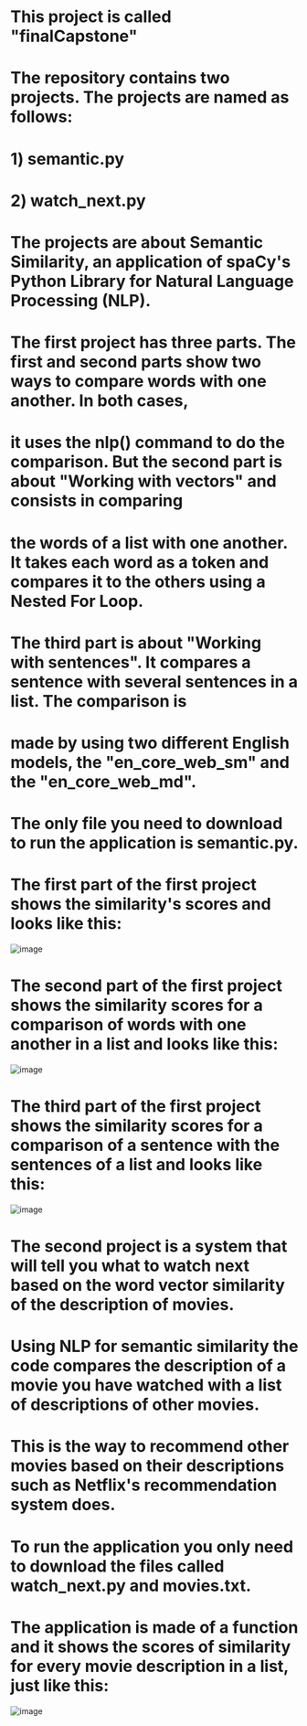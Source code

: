 # This project is called "finalCapstone"

# The repository contains two projects. The projects are named as follows:
# 1) semantic.py
# 2) watch_next.py

# The projects are about Semantic Similarity, an application of spaCy's Python Library for Natural Language Processing (NLP). 

# The first project has three parts. The first and second parts show two ways to compare words with one another. In both cases,
# it uses the nlp() command to do the comparison. But the second part is about "Working with vectors" and consists in comparing
# the words of a list with one another. It takes each word as a token and compares it to the others using a Nested For Loop.
# The third part is about "Working with sentences". It compares a sentence with several sentences in a list. The comparison is
# made by using two different English models, the "en_core_web_sm" and the "en_core_web_md".
# The only file you need to download to run the application is semantic.py.

# The first part of the first project shows the similarity's scores and looks like this:
![image](https://github.com/danidicillo/finalCapstone/assets/117518099/b23a0235-ab63-474b-b333-2ceef5aeeeee)

# The second part of the first project shows the similarity scores for a comparison of words with one another in a list and looks like this:
![image](https://github.com/danidicillo/finalCapstone/assets/117518099/89fa44da-d0b0-46ff-acd8-58e02b60d570)

# The third part of the first project shows the similarity scores for a comparison of a sentence with the sentences of a list and looks like this:
![image](https://github.com/danidicillo/finalCapstone/assets/117518099/6f6db971-2550-402b-893f-7596e7103bc3)


# The second project is a system that will tell you what to watch next based on the word vector similarity of the description of movies. 
# Using NLP for semantic similarity the code compares the description of a movie you have watched with a list of descriptions of other movies. 
# This is the way to recommend other movies based on their descriptions such as Netflix's recommendation system does.
# To run the application you only need to download the files called watch_next.py and movies.txt.

# The application is made of a function and it shows the scores of similarity for every movie description in a list, just like this:
![image](https://github.com/danidicillo/finalCapstone/assets/117518099/0894342c-b8ef-42de-a5a6-e1c3b5fdead0)

